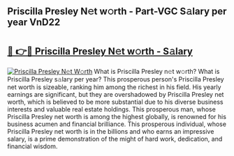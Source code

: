 ## Priscilla Presley N𝚎t w𝚘rth - Part-VGC S𝚊lary per year VnD22

# <h2><a href="http://gc47m4.nevu.top/?p=Priscilla+Presley">🔗 👉🔴 Priscilla Presley N𝚎t w𝚘rth - S𝚊lary</a></h2>

[![Priscilla Presley N𝚎t W𝚘rth](https://i.imgur.com/Oavwk0R.jpeg)](http://gc47m4.nevu.top/?p=Priscilla+Presley)
What is Priscilla Presley n𝚎t w𝚘rth? What is Priscilla Presley s𝚊lary per year?
This prosperous person's Priscilla Presley net worth is sizeable, ranking him among the richest in his field. His yearly earnings are significant, but they are overshadowed by Priscilla Presley net worth, which is believed to be more substantial due to his diverse business interests and valuable real estate holdings. This prosperous man, whose Priscilla Presley net worth is among the highest globally, is renowned for his business acumen and financial brilliance. This prosperous individual, whose Priscilla Presley net worth is in the billions and who earns an impressive salary, is a prime demonstration of the might of hard work, dedication, and financial wisdom.
